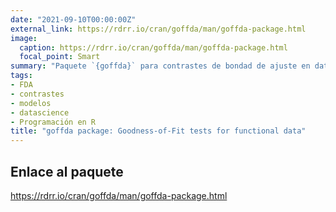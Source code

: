 ```yaml
---
date: "2021-09-10T00:00:00Z"
external_link: https://rdrr.io/cran/goffda/man/goffda-package.html
image:
  caption: https://rdrr.io/cran/goffda/man/goffda-package.html
  focal_point: Smart
summary: "Paquete `{goffda}` para contrastes de bondad de ajuste en datos funcionales"
tags:
- FDA
- contrastes
- modelos
- datascience
- Programación en R
title: "goffda package: Goodness-of-Fit tests for functional data"
---
```


## Enlace al paquete

https://rdrr.io/cran/goffda/man/goffda-package.html
